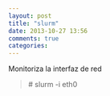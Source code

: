 ```yaml
---
layout: post
title: "slurm"
date: 2013-10-27 13:56
comments: true
categories: 
---
```

Monitoriza la interfaz de red 

>\# slurm -i eth0 

